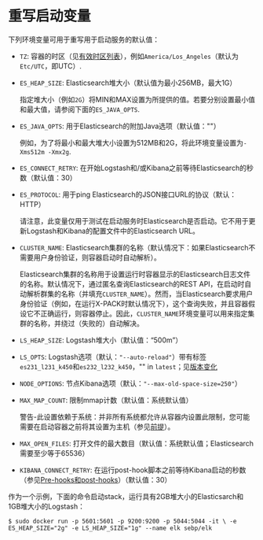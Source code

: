 # 重写启动变量

下列环境变量可用于重写用于启动服务的默认值：

- `TZ`: 容器的时区（见[有效时区列表](https://en.wikipedia.org/wiki/List_of_tz_database_time_zones)），例如`America/Los_Angeles`（默认为`Etc/UTC`，即UTC）.

- `ES_HEAP_SIZE`: Elasticsearch堆大小（默认值为最小256MB，最大1G）

    指定堆大小（例如`2G`）将MIN和MAX设置为所提供的值。若要分别设置最小值和最大值，请参阅下面的`ES_JAVA_OPTS`.

- `ES_JAVA_OPTS`: 用于Elasticsearch的附加Java选项（默认值：""）

    例如，为了将最小和最大堆大小设置为512MB和2G，将此环境变量设置为`-Xms512m -Xmx2g`.

- `ES_CONNECT_RETRY`: 在开始Logstash和/或Kibana之前等待Elasticsearch的秒数（默认值：30）

- `ES_PROTOCOL`: 用于ping Elasticsearch的JSON接口URL的协议（默认：HTTP）

    请注意，此变量仅用于测试在启动服务时Elasticsearch是否启动。它不用于更新Logstash和Kibana的配置文件中的Elasticsearch URL。

- `CLUSTER_NAME`: Elasticsearch集群的名称（默认情况下：如果Elasticsearch不需要用户身份验证，则容器启动时自动解析）。

    Elasticsearch集群的名称用于设置运行时容器显示的Elasticsearch日志文件的名称。默认情况下，通过匿名查询Elasticsearch的REST API，在启动时自动解析群集的名称（并填充`CLUSTER_NAME`）。然而，当Elasticsearch要求用户身份验证（例如，在运行X-PACK时默认情况下），这个查询失败，并且容器假设它不正确运行，则容器停止。因此，`CLUSTER_NAME`环境变量可以用来指定集群的名称，并绕过（失败的）自动解决。

- `LS_HEAP_SIZE`: Logstash堆大小（默认值：“500m”）

- `LS_OPTS`: Logstash选项（默认：`"--auto-reload"`）带有标签`es231_l231_k450`和`es232_l232_k450`，"" in `latest`；见[版本变化](../change.md)

- `NODE_OPTIONS`: 节点Kibana选项（默认：`"--max-old-space-size=250"`）

- `MAX_MAP_COUNT`: 限制mmap计数（默认值：系统默认值）

    警告-此设置依赖于系统：并非所有系统都允许从容器内设置此限制，您可能需要在启动容器之前将其设置为主机（参见[前提](../prerequisites.md)）。

- `MAX_OPEN_FILES`: 打开文件的最大数目（默认值：系统默认值；Elasticsearch需要至少等于65536）

- `KIBANA_CONNECT_RETRY`: 在运行post-hook脚本之前等待Kibana启动的秒数（参见[Pre-hooks和post-hooks](./hooks.md)）（默认值：30）

作为一个示例，下面的命令启动stack，运行具有2GB堆大小的Elasticsarch和1GB堆大小的Logstash：

`$ sudo docker run -p 5601:5601 -p 9200:9200 -p 5044:5044 -it \
    -e ES_HEAP_SIZE="2g" -e LS_HEAP_SIZE="1g" --name elk sebp/elk`